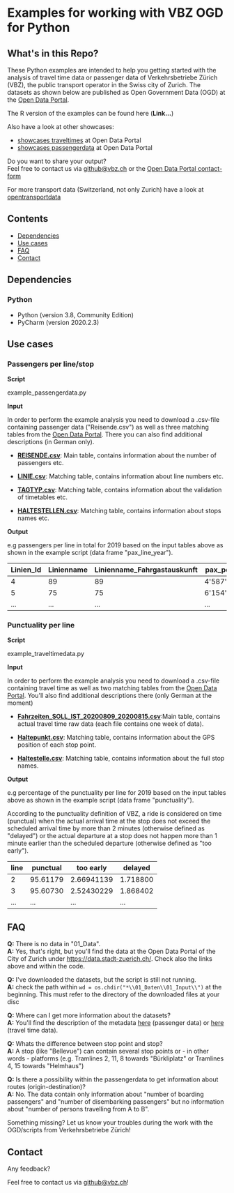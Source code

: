 # Examples for working with VBZ OGD for Python
## What's in this Repo?
These Python examples are intended to help you getting started with the analysis of travel time data or passenger data of Verkehrsbetriebe Zürich (VBZ), the public transport operator in the Swiss city of Zurich.
The datasets as shown below are published as Open Government Data (OGD) at the [Open Data Portal](https://data.stadt-zuerich.ch).

The R version of the examples can be found here (**Link...**)


Also have a look at other showcases:

- [showcases traveltimes](https://data.stadt-zuerich.ch/dataset/showcases/vbz_fahrzeiten_ogd)
at Open Data Portal
- [showcases passengerdata](https://data.stadt-zuerich.ch/dataset/showcases/vbz_fahrgastzahlen_ogd)
 at Open Data Portal

Do you want to share your output?  
Feel free to contact us via github@vbz.ch or the
[Open Data Portal contact-form](https://www.stadt-zuerich.ch/portal/de/index/ogd/kontakt.html)

For more transport data (Switzerland, not only Zurich) have a look at [opentransportdata](https://opentransportdata.swiss/de/)

## Contents
- [Dependencies](#Dependencies)
- [Use cases](#Use-cases)
- [FAQ](#FAQ)
- [Contact](#Contact)

## Dependencies

### Python
- Python (version 3.8, Community Edition)
- PyCharm (version 2020.2.3)


## Use cases

### Passengers per line/stop

**Script**

example_passengerdata.py

**Input**

In order to perform the example analysis you need to download a .csv-file containing 
passenger data ("Reisende.csv") as well as three matching tables from the [Open Data Portal](https://data.stadt-zuerich.ch/dataset/vbz_fahrgastzahlen_ogd). There you can also find additional descriptions (in German only).

- **[REISENDE.csv](https://data.stadt-zuerich.ch/dataset/vbz_fahrgastzahlen_ogd/resource/38b0c1e5-1f4e-444d-975c-61a462aa8ca6)**: Main table, contains information about the number of passengers etc.  

- **[LINIE.csv](https://data.stadt-zuerich.ch/dataset/vbz_fahrgastzahlen_ogd/resource/463f92e0-5b20-44b3-b27f-59499e331e8d)**: Matching table, contains information about line numbers etc.  

- **[TAGTYP.csv](https://data.stadt-zuerich.ch/dataset/vbz_fahrgastzahlen_ogd/resource/09ffe483-19da-495e-81c6-711ae8dd49d3?inner_span=True)**: Matching table, contains information about the validation of timetables etc.  

- **[HALTESTELLEN.csv](https://data.stadt-zuerich.ch/dataset/vbz_fahrgastzahlen_ogd/resource/948b6347-8988-4705-9b08-45f0208a15da)**: Matching table, contains information about stops names etc.  

**Output**

e.g passengers per line in total for 2019 based on the input tables above as shown in the example script (data frame "pax_line_year").

Linien_Id | Linienname | Linienname_Fahrgastauskunft | pax_per_year
------------ | ------------- | ------------- | -------------
4 | 89 | 89 | 4'587'420.00
5 | 75 | 75 | 6'154'492.49
... | ... | ... | ...


### Punctuality per line

**Script**

example_traveltimedata.py

**Input**

In order to perform the example analysis you need to download a .csv-file containing travel time as well as two matching tables from the [Open Data Portal](https://data.stadt-zuerich.ch/dataset/vbz_fahrgastzahlen_ogd). You'll also find additional descriptions there (only German at the moment)

- **[Fahrzeiten_SOLL_IST_20200809_20200815.csv](https://data.stadt-zuerich.ch/dataset/vbz_fahrzeiten_ogd/resource/3029ec17-efea-44aa-9995-b8f10739aef2)**:Main table, contains actual travel time raw data (each file contains one week of data).

- **[Haltepunkt.csv](https://data.stadt-zuerich.ch/dataset/vbz_fahrzeiten_ogd/resource/7b6a666e-2df8-4846-b63c-b30ab5265111)**: Matching table, contains information about the GPS position of each stop point.


- **[Haltestelle.csv](https://data.stadt-zuerich.ch/dataset/vbz_fahrzeiten_ogd/resource/7bb0405f-c009-498a-bc7c-d42bf7664e5f)**: Matching table, contains information about the full stop names.

**Output**

e.g percentage of the punctuality per line for 2019 based on the input tables above as shown in the example script (data frame "punctuality").

According to the punctuality definition of VBZ, a ride is considered on time (punctual) when the actual arrival time at the stop
does not exceed the scheduled arrival time by more than 2 minutes (otherwise defined as "delayed") or the actual
departure at a stop does not happen more than 1 minute earlier than the scheduled departure (otherwise defined as
"too early").

line | punctual | too early | delayed
------------ | ------------- | ------------- | -------------
2 | 95.61179 | 	2.66941139 | 1.718800
3 | 95.60730 | 2.52430229 | 1.868402
... | ... | ... | ...


## FAQ

**Q:** There is no data in "01_Data".  
**A:** Yes, that's right, but you'll find the data at the Open Data Portal of the City of Zurich under https://data.stadt-zuerich.ch/. Check also the links above and within the code.

**Q:** I've downloaded the datasets, but the script is still not running.  
**A:** check the path within ```wd = os.chdir("*\\01_Daten\\01_Input\\")``` at the beginning. This must refer to the directory of the downloaded files at your disc

**Q:** Where can I get more information about the datasets?  
**A:** You'll find the description of the metadata [here](https://data.stadt-zuerich.ch/dataset/vbz_fahrgastzahlen_ogd) (passenger data)
or [here](https://data.stadt-zuerich.ch/dataset/vbz_fahrzeiten_ogd) (travel time data).

**Q:** Whats the difference between stop point and stop?  
**A:** A stop (like "Bellevue") can contain several stop points or - in other words - platforms (e.g. Tramlines 2, 11, 8 towards "Bürkliplatz" or Tramlines 4, 15 towards "Helmhaus")

**Q:** Is there a possibility within the passengerdata to get information about routes (origin-destination)?  
**A:** No. The data contain only information about "number of boarding passengers" and "number of disembarking passengers" but no information about "number of persons travelling from A to B".

Something missing? Let us know your troubles during the work with the OGD/scripts from Verkehrsbetriebe Zürich! 


## Contact

Any feedback?

Feel free to contact us via
github@vbz.ch!


